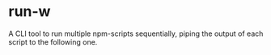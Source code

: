 # run-w
A CLI tool to run multiple npm-scripts sequentially, piping the output of each script to the following one.
